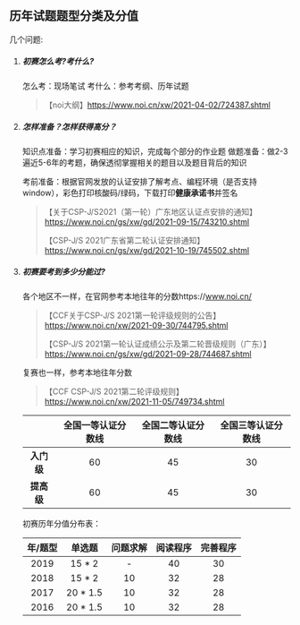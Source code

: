 ## 历年试题题型分类及分值

几个问题:

1. ##### 初赛怎么考?考什么?

   怎么考：现场笔试
   考什么：参考考纲、历年试题

   > 【noi大纲】https://www.noi.cn/xw/2021-04-02/724387.shtml

2. ##### 怎样准备？怎样获得高分？

   知识点准备：学习初赛相应的知识，完成每个部分的作业题
   做题准备：做2-3遍近5-6年的考题，确保透彻掌握相关的题目以及题目背后的知识

   考前准备：根据官网发放的认证安排了解考点、编程环境（是否支持window），彩色打印核酸码/绿码，下载打印**健康承诺书**并签名

   > 【关于CSP-J/S2021（第一轮）广东地区认证点安排的通知】https://www.noi.cn/gs/xw/gd/2021-09-15/743210.shtml
   >
   > 【CSP-J/S 2021广东省第二轮认证安排通知】https://www.noi.cn/gs/xw/gd/2021-10-19/745502.shtml

3. ##### 初赛要考到多少分能过?

   各个地区不一样，在官网参考本地往年的分数https://www.noi.cn/

   > 【CCF关于CSP-J/S 2021第一轮评级规则的公告】https://www.noi.cn/xw/2021-09-30/744795.shtml
   >
   > 【CSP-J/S 2021第一轮认证成绩公示及第二轮晋级规则（广东）】https://www.noi.cn/gs/xw/gd/2021-09-28/744687.shtml

   复赛也一样，参考本地往年分数

   > 【CCF CSP-J/S 2021第二轮评级规则】https://www.noi.cn/xw/2021-11-05/749734.shtml

   |            | 全国一等认证分数线 | **全国二等认证分数线** | **全国三等认证分数线** |
   | :--------: | :----------------: | :--------------------: | :--------------------: |
   | **入门级** |         60         |           45           |           30           |
   | **提高级** |         60         |           45           |           30           |

   <div STYLE="page-break-after: always;"></div>

   初赛历年分值分布表：
   
   | 年/题型 |  单选题  | 问题求解 | 阅读程序 | 完善程序 |
   | :-----: | :------: | :------: | :------: | :------: |
   |  2019   |  15 * 2  |    -     |    40    |    30    |
   |  2018   |  15 * 2  |    10    |    32    |    28    |
   |  2017   | 20 * 1.5 |    10    |    32    |    28    |
   |  2016   | 20 * 1.5 |    10    |    32    |    28    |
   
   

